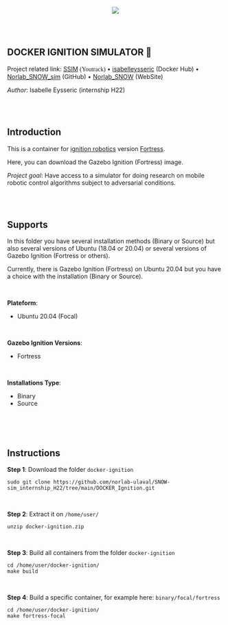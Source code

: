 <p align="center">
  <img src="https://norlab.ulaval.ca/images/norlab_acronym_stamp_light.svg" />
</p>

<br/>
<br/>

## DOCKER IGNITION SIMULATOR 🐋

Project related link:   [SSIM](https://norlab.youtrack.cloud/issues?q=project:%20%7B%F0%9D%94%96%20SNOW-sim%7D) <span style="font-family:Verdana;">(Youtrack)</span>    •   [isabelleysseric](https://hub.docker.com/u/isabelleysseric)  (Docker Hub)   •   [Norlab_SNOW_sim](https://github.com/norlab-ulaval/SNOW-sim_internship_H22) (GitHub) •   [Norlab_SNOW](https://norlab.ulaval.ca/research/snow/)  (WebSite)

*Author*: Isabelle Eysseric (internship H22)

<br/>
<br/>

## Introduction  

This is a container for [ignition robotics](https://ignitionrobotics.org/home)  version [Fortress](https://ignitionrobotics.org/docs/fortress).  

Here, you can download the Gazebo Ignition (Fortress) image.  

*Project goal*: Have access to a simulator for doing research on mobile robotic control algorithms subject to adversarial conditions.  

<br/>
<br/>

## Supports

In this folder you have several installation methods (Binary or Source) but also several versions of Ubuntu (18.04 or 20.04) or several versions of Gazebo Ignition (Fortress or others).  

Currently, there is Gazebo Ignition (Fortress) on Ubuntu 20.04 but you have a choice with the installation (Binary or Source).  

<br/>


**Plateform**:  
* Ubuntu 20.04 (Focal)

<br/>

**Gazebo Ignition Versions**:  
* Fortress  

<br/>

**Installations Type**:  
* Binary  
* Source  

<br/>
<br/>
<br/>

## Instructions

**Step 1**: Download the folder `docker-ignition`

```shell
sudo git clone https://github.com/norlab-ulaval/SNOW-sim_internship_H22/tree/main/DOCKER_Ignition.git
```
<br/>

**Step 2**: Extract it on `/home/user/`

```shell
unzip docker-ignition.zip
```

<br/>

**Step 3**: Build all containers from the folder `docker-ignition`

```shell
cd /home/user/docker-ignition/
make build
```

<br/>

**Step 4**: Build a specific container, for example here: `binary/focal/fortress`

```shell
cd /home/user/docker-ignition/
make fortress-focal
```
